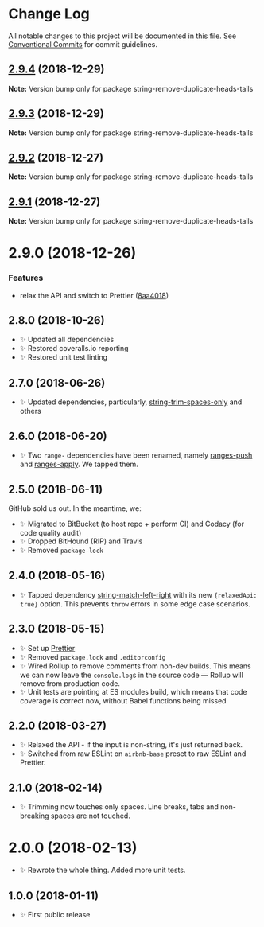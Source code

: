 # Change Log

All notable changes to this project will be documented in this file.
See [Conventional Commits](https://conventionalcommits.org) for commit guidelines.

## [2.9.4](https://bitbucket.org/codsen/codsen/src/master/packages/string-remove-duplicate-heads-tails/compare/string-remove-duplicate-heads-tails@2.9.3...string-remove-duplicate-heads-tails@2.9.4) (2018-12-29)

**Note:** Version bump only for package string-remove-duplicate-heads-tails





## [2.9.3](https://bitbucket.org/codsen/codsen/src/master/packages/string-remove-duplicate-heads-tails/compare/string-remove-duplicate-heads-tails@2.9.2...string-remove-duplicate-heads-tails@2.9.3) (2018-12-29)

**Note:** Version bump only for package string-remove-duplicate-heads-tails





## [2.9.2](https://bitbucket.org/codsen/codsen/src/master/packages/string-remove-duplicate-heads-tails/compare/string-remove-duplicate-heads-tails@2.9.1...string-remove-duplicate-heads-tails@2.9.2) (2018-12-27)

**Note:** Version bump only for package string-remove-duplicate-heads-tails





## [2.9.1](https://bitbucket.org/codsen/codsen/src/master/packages/string-remove-duplicate-heads-tails/compare/string-remove-duplicate-heads-tails@2.9.0...string-remove-duplicate-heads-tails@2.9.1) (2018-12-27)

**Note:** Version bump only for package string-remove-duplicate-heads-tails





# 2.9.0 (2018-12-26)


### Features

* relax the API and switch to Prettier ([8aa4018](https://bitbucket.org/codsen/codsen/src/master/packages/string-remove-duplicate-heads-tails/commits/8aa4018))





## 2.8.0 (2018-10-26)

- ✨ Updated all dependencies
- ✨ Restored coveralls.io reporting
- ✨ Restored unit test linting

## 2.7.0 (2018-06-26)

- ✨ Updated dependencies, particularly, [string-trim-spaces-only](https://www.npmjs.com/package/string-trim-spaces-only) and others

## 2.6.0 (2018-06-20)

- ✨ Two `range-` dependencies have been renamed, namely [ranges-push](https://www.npmjs.com/package/ranges-push) and [ranges-apply](https://www.npmjs.com/package/ranges-apply). We tapped them.

## 2.5.0 (2018-06-11)

GitHub sold us out. In the meantime, we:

- ✨ Migrated to BitBucket (to host repo + perform CI) and Codacy (for code quality audit)
- ✨ Dropped BitHound (RIP) and Travis
- ✨ Removed `package-lock`

## 2.4.0 (2018-05-16)

- ✨ Tapped dependency [string-match-left-right](https://github.com/codsen/string-match-left-right) with its new `{relaxedApi: true}` option. This prevents `throw` errors in some edge case scenarios.

## 2.3.0 (2018-05-15)

- ✨ Set up [Prettier](https://prettier.io)
- ✨ Removed `package.lock` and `.editorconfig`
- ✨ Wired Rollup to remove comments from non-dev builds. This means we can now leave the `console.log`s in the source code — Rollup will remove from production code.
- ✨ Unit tests are pointing at ES modules build, which means that code coverage is correct now, without Babel functions being missed

## 2.2.0 (2018-03-27)

- ✨ Relaxed the API - if the input is non-string, it's just returned back.
- ✨ Switched from raw ESLint on `airbnb-base` preset to raw ESLint and Prettier.

## 2.1.0 (2018-02-14)

- ✨ Trimming now touches only spaces. Line breaks, tabs and non-breaking spaces are not touched.

# 2.0.0 (2018-02-13)

- ✨ Rewrote the whole thing. Added more unit tests.

## 1.0.0 (2018-01-11)

- ✨ First public release

